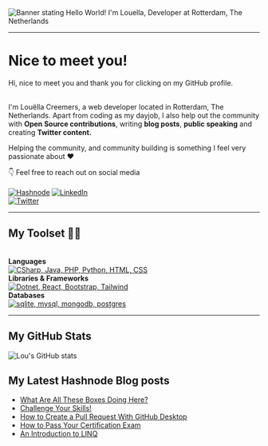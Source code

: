 <img src="https://github.com/louelladev/louelladev/blob/main/github_banner_22.png?raw=true" alt="Banner stating Hello World! I'm Louella, Developer at Rotterdam, The Netherlands">

----

# Nice to meet you!
Hi, nice to meet you and thank you for clicking on my GitHub profile.<br><br>

I'm Louëlla Creemers, a web developer located in Rotterdam, The Netherlands. Apart from coding as my dayjob, I also help out the community with <strong>Open Source contributions</strong>, writing <strong>blog posts</strong>, <strong>public speaking</strong> and creating <strong>Twitter content.</strong> <br>

Helping the community, and community building is something I feel very passionate about ❤️<br>

👇 Feel free to reach out on social media <br><br>
[![Hashnode](https://img.shields.io/badge/Hashnode-2962FF?style=for-the-badge&logo=hashnode&logoColor=white)](https://hashnode.com/@lovelacecoding)
[![LinkedIn](https://img.shields.io/badge/linkedin-%230077B5.svg?style=for-the-badge&logo=linkedin&logoColor=white)](https://www.linkedin.com/in/louelladev/)<br>
[![Twitter](https://img.shields.io/twitter/follow/lovelacecoding?logo=twitter&style=for-the-badge)](https://twitter.com/lovelacecoding)

----
## My Toolset :woman_technologist:
<br><strong>Languages</strong><br>
[![CSharp, Java, PHP, Python, HTML, CSS](https://skillicons.dev/icons?i=cs,java,php,py)](https://skillicons.dev)
<br><strong>Libraries & Frameworks</strong><br>
[![Dotnet, React, Bootstrap, Tailwind](https://skillicons.dev/icons?i=dotnet,react,bootstrap,tailwind)](https://skillicons.dev)
<br><strong>Databases</strong><br>
[![sqlite, mysql, mongodb, postgres](https://skillicons.dev/icons?i=sqlite,mysql,mongodb,postgres)](https://skillicons.dev)

---
## My GitHub Stats
![Lou's GitHub stats](https://github-readme-stats.vercel.app/api?username=lovelacecoding&show_icons=true&theme=dark)

## My Latest Hashnode Blog posts
 <!-- BLOG-POST-LIST:START -->
- [What Are All These Boxes Doing Here?](https://lovelacecoding.hashnode.dev/what-are-all-these-boxes-doing-here)
- [Challenge Your Skills!](https://lovelacecoding.hashnode.dev/challenge-your-skills)
- [How to Create a Pull Request With GitHub Desktop](https://lovelacecoding.hashnode.dev/how-to-create-a-pull-request-with-github-desktop)
- [How to Pass Your Certification Exam](https://lovelacecoding.hashnode.dev/how-to-pass-your-certification-exam)
- [An Introduction to LINQ](https://lovelacecoding.hashnode.dev/an-introduction-to-linq)
<!-- BLOG-POST-LIST:END -->
 



